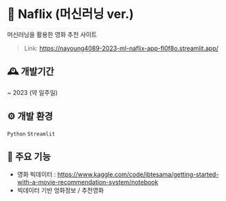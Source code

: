 # 🍿 Naflix (머신러닝 ver.)
머신러닝을 활용한 영화 추천 사이트
> Link: https://nayoung4089-2023-ml-naflix-app-fl0f8o.streamlit.app/

## 🕰 개발기간
~ 2023 (약 일주일)

## ⚙️ 개발 환경
```Python``` ```Streamlit```

## 📌 주요 기능
- 영화 빅데이터 : https://www.kaggle.com/code/ibtesama/getting-started-with-a-movie-recommendation-system/notebook
- 빅데이터 기반 엉화정보 / 추천영화

